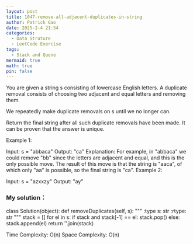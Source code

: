 ```yaml
---
layout: post
title: 1047-remove-all-adjacent-duplicates-in-string
author: Patrick Gao
date: 2025-2-4 21:54
categories:
  - Data Struture
  - LeetCode Exercise
tags:
  - Stack and Quene
mermaid: true
math: true
pin: false
---
```


You are given a string s consisting of lowercase English letters. A duplicate removal consists of choosing two adjacent and equal letters and removing them.

We repeatedly make duplicate removals on s until we no longer can.

Return the final string after all such duplicate removals have been made. It can be proven that the answer is unique.

 

Example 1:

Input: s = "abbaca"
Output: "ca"
Explanation: 
For example, in "abbaca" we could remove "bb" since the letters are adjacent and equal, and this is the only possible move.  The result of this move is that the string is "aaca", of which only "aa" is possible, so the final string is "ca".
Example 2:

Input: s = "azxxzy"
Output: "ay"
 


### My solution：
class Solution(object):
    def removeDuplicates(self, s):
        """
        :type s: str
        :rtype: str
        """
        stack = []
        for el in s:
            if stack and stack[-1] == el:
                stack.pop()
            else:
                stack.append(el)
        return ''.join(stack)
        

Time Complexity: O(n)
Space Complexity: O(n)

